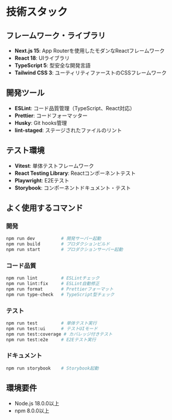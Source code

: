 # 技術スタック

## フレームワーク・ライブラリ

- **Next.js 15**: App Routerを使用したモダンなReactフレームワーク
- **React 18**: UIライブラリ
- **TypeScript 5**: 型安全な開発言語
- **Tailwind CSS 3**: ユーティリティファーストのCSSフレームワーク

## 開発ツール

- **ESLint**: コード品質管理（TypeScript、React対応）
- **Prettier**: コードフォーマッター
- **Husky**: Git hooks管理
- **lint-staged**: ステージされたファイルのリント

## テスト環境

- **Vitest**: 単体テストフレームワーク
- **React Testing Library**: Reactコンポーネントテスト
- **Playwright**: E2Eテスト
- **Storybook**: コンポーネントドキュメント・テスト

## よく使用するコマンド

### 開発
```bash
npm run dev          # 開発サーバー起動
npm run build        # プロダクションビルド
npm run start        # プロダクションサーバー起動
```

### コード品質
```bash
npm run lint         # ESLintチェック
npm run lint:fix     # ESLint自動修正
npm run format       # Prettierフォーマット
npm run type-check   # TypeScript型チェック
```

### テスト
```bash
npm run test         # 単体テスト実行
npm run test:ui      # テストUIモード
npm run test:coverage # カバレッジ付きテスト
npm run test:e2e     # E2Eテスト実行
```

### ドキュメント
```bash
npm run storybook    # Storybook起動
```

## 環境要件

- Node.js 18.0.0以上
- npm 8.0.0以上